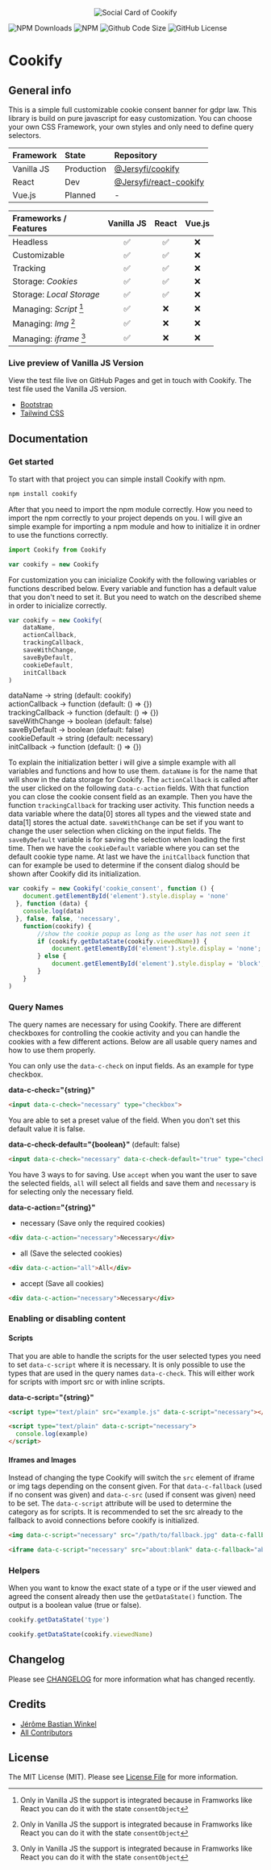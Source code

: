 <p align="center"><img src="/img/socialcard.jpg" alt="Social Card of Cookify"></p>

![NPM Downloads](https://img.shields.io/npm/dt/cookify)
![NPM](https://img.shields.io/npm/v/cookify)
![Github Code Size](https://img.shields.io/github/languages/code-size/jersyfi/cookify)
![GitHub License](https://img.shields.io/github/license/jersyfi/cookify)

# Cookify

## General info
This is a simple full customizable cookie consent banner for gdpr law. This library is build on pure javascript for easy customization. You can choose your own CSS Framework, your own styles and only need to define query selectors.

| Framework  | State      | Repository                                                         |
| :---       | :---       | :---                                                               |
| Vanilla JS | Production | [@Jersyfi/cookify](https://github.com/Jersyfi/Cookify)             |
| React      | Dev        | [@Jersyfi/react-cookify](https://github.com/Jersyfi/react-cookify) |
| Vue.js     | Planned    | -                                                                  |

| Frameworks /<br> Features | Vanilla JS | React | Vue.js |
| :---                      | :---: | :---: | :---: |
| Headless                  | ✅ | ✅ | ❌ |
| Customizable              | ✅ | ✅ | ❌ |
| Tracking                  | ✅ | ✅ | ❌ |
| Storage: *Cookies*        | ✅ | ✅ | ❌ |
| Storage: *Local Storage*  | ✅ | ✅ | ❌ |
| Managing: *Script* [^1]   | ✅ | ❌ | ❌ |
| Managing: *Img* [^1]      | ✅ | ❌ | ❌ |
| Managing: *iframe* [^1]   | ✅ | ❌ | ❌ |

[^1]: Only in Vanilla JS the support is integrated because in Framworks like React you can do it with the state `consentObject`

### Live preview of Vanilla JS Version
View the test file live on GitHub Pages and get in touch with Cookify. The test file used the Vanilla JS version.
- [Bootstrap](https://jersyfi.github.io/Cookify/test/preview/bootstrap.html)
- [Tailwind CSS](https://jersyfi.github.io/Cookify/test/preview/tailwindcss.html)

## Documentation

### Get started

To start with that project you can simple install Cookify with npm.

```bash
npm install cookify
```

After that you need to import the npm module correctly. How you need to import the npm correctly to your project depends on you. I will give an simple example for importing a npm module and how to initialize it in ordner to use the functions correctly.

```javascript
import Cookify from Cookify

var cookify = new Cookify
```

For customization you can inicialize Cookify with the following variables or functions described below. Every variable and function has a default value that you don't need to set it. But you need to watch on the described sheme in order to inicialize correctly.

```javascript
var cookify = new Cookify(
    dataName,
    actionCallback,
    trackingCallback,
    saveWithChange,
    saveByDefault,
    cookieDefault,
    initCallback
)
```

dataName -> string (default: cookify) \
actionCallback -> function (default: () => {})\
trackingCallback -> function (default: () => {})\
saveWithChange -> boolean (default: false)\
saveByDefault -> boolean (default: false)\
cookieDefault -> string (default: necessary)\
initCallback -> function (default: () => {})

To explain the initialization better i will give a simple example with all variables and functions and how to use them. `dataName` is for the name that will show in the data storage for Cookify. The `actionCallback` is called after the user clicked on the following `data-c-action` fields. With that function you can close the cookie consent field as an example. Then you have the function `trackingCallback` for tracking user activity. This function needs a data variable where the data[0] stores all types and the viewed state and data[1] stores the actual date. `saveWithChange` can be set if you want to change the user selection when clicking on the input fields. The `saveByDefault` variable is for saving the selection when loading the first time. Then we have the `cookieDefault` variable where you can set the default cookie type name. At last we have the `initCallback` function that can for example be used to determine if the consent dialog should be shown after Cookify did its initialization.

```javascript
var cookify = new Cookify('cookie_consent', function () {
    document.getElementById('element').style.display = 'none'
  }, function (data) {
    console.log(data)
  }, false, false, 'necessary',
    function(cookify) {
        //show the cookie popup as long as the user has not seen it
        if (cookify.getDataState(cookify.viewedName)) {
            document.getElementById('element').style.display = 'none';
        } else {
            document.getElementById('element').style.display = 'block';
        }
    }
)
```

### Query Names

The query names are necessary for using Cookify. There are different checkboxes for controlling the cookie activity and you can handle the cookies with a few different actions. Below are all usable query names and how to use them properly.

You can only use the `data-c-check` on input fields. As an example for type checkbox.

**data-c-check="{string}"**

```html
<input data-c-check="necessary" type="checkbox">
```

You are able to set a preset value of the field. When you don't set this default value it is false.
  
**data-c-check-default="{boolean}"** (default: false)

```html
<input data-c-check="necessary" data-c-check-default="true" type="checkbox">
```

You have 3 ways to for saving. Use `accept` when you want the user to save the selected fields, `all` will select all fields and save them and `necessary` is for selecting only the necessary field.
  
**data-c-action="{string}"**
  - necessary (Save only the required cookies)
```html
<div data-c-action="necessary">Necessary</div>
```
  - all (Save the selected cookies)
```html
<div data-c-action="all">All</div>
```
  - accept (Save all cookies)
```html
<div data-c-action="necessary">Necessary</div>
```
### Enabling or disabling content

#### Scripts
That you are able to handle the scripts for the user selected types you need to set `data-c-script` where it is necessary. It is only possible to use the types that are used in the query names `data-c-check`. This will either work for scripts with import src or with inline scripts.

**data-c-script="{string}"**

```html
<script type="text/plain" src="example.js" data-c-script="necessary"></script>

<script type="text/plain" data-c-script="necessary">
  console.log(example)
</script>
```

#### Iframes and Images
Instead of changing the type Cookify will switch the `src` element of iframe or img tags depending on the consent given. For that `data-c-fallback` (used if no consent was given) and `data-c-src` (used if consent was given) need to be set. The `data-c-script` attribute will be used to determine the category as for scripts. It is recommended to set the src already to the fallback to avoid connections before cookify is initialized.

```html
<img data-c-script="necessary" src="/path/to/fallback.jpg" data-c-fallback="/path/to/fallback.jpg" data-c-src="/example.jpg"/>

<iframe data-c-script="necessary" src="about:blank" data-c-fallback="about:blank" data-c-src="https://example.org"></iframe>
```

### Helpers

When you want to know the exact state of a type or if the user viewed and agreed the consent already then use the `getDataState()` function. The output is a boolean value (true or false).

```javascript
cookify.getDataState('type')

cookify.getDataState(cookify.viewedName)
```

## Changelog
Please see [CHANGELOG](CHANGELOG.md) for more information what has changed recently.

## Credits
- [Jérôme Bastian Winkel](https://github.com/jersyfi)
- [All Contributors](../../contributors)

## License
The MIT License (MIT). Please see [License File](LICENSE) for more information.
